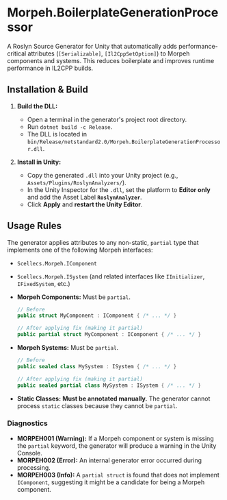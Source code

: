 # Morpeh.BoilerplateGenerationProcessor

A Roslyn Source Generator for Unity that automatically adds performance-critical attributes (`[Serializable]`, `[Il2CppSetOption]`) to Morpeh components and systems. This reduces boilerplate and improves runtime performance in IL2CPP builds.

## Installation & Build

1.  **Build the DLL:**
    - Open a terminal in the generator's project root directory.
    - Run `dotnet build -c Release`.
    - The DLL is located in `bin/Release/netstandard2.0/Morpeh.BoilerplateGenerationProcessor.dll`.

2.  **Install in Unity:**
    - Copy the generated `.dll` into your Unity project (e.g., `Assets/Plugins/RoslynAnalyzers/`).
    - In the Unity Inspector for the `.dll`, set the platform to **Editor only** and add the Asset Label **`RoslynAnalyzer`**.
    - Click **Apply** and **restart the Unity Editor**.

## Usage Rules

The generator applies attributes to any non-static, `partial` type that implements one of the following Morpeh interfaces:
- `Scellecs.Morpeh.IComponent`
- `Scellecs.Morpeh.ISystem` (and related interfaces like `IInitializer`, `IFixedSystem`, etc.)


-   **Morpeh Components:** Must be `partial`.
    ```csharp
    // Before
    public struct MyComponent : IComponent { /* ... */ }
    
    // After applying fix (making it partial)
    public partial struct MyComponent : IComponent { /* ... */ }
    ```

-   **Morpeh Systems:** Must be `partial`.
    ```csharp
    // Before
    public sealed class MySystem : ISystem { /* ... */ }

    // After applying fix (making it partial)
    public sealed partial class MySystem : ISystem { /* ... */ }
    ```

-   **Static Classes:** **Must be annotated manually.** The generator cannot process `static` classes because they cannot be `partial`.

### Diagnostics

-   **MORPEH001 (Warning):** If a Morpeh component or system is missing the `partial` keyword, the generator will produce a warning in the Unity Console.
-   **MORPEH002 (Error):** An internal generator error occurred during processing.
-   **MORPEH003 (Info):** A `partial struct` is found that does not implement `IComponent`, suggesting it might be a candidate for being a Morpeh component.